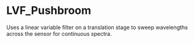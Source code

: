 # LVF_Pushbroom

Uses a linear variable filter on a translation stage to sweep wavelengths across the sensor for continuous spectra.
